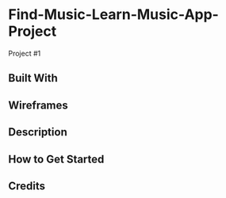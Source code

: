 # Find-Music-Learn-Music-App-Project
Project #1
<h2> Built With </h2>


<h2> Wireframes </h2>

<h2> Description </h2>

<h2> How to Get Started </h2>

<h2> Credits </h2>
